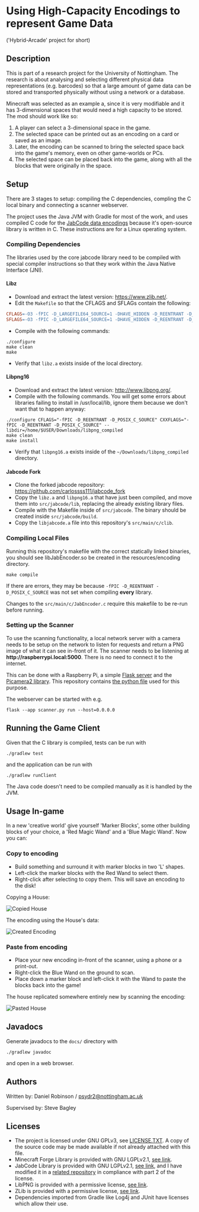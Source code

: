# Using High-Capacity Encodings to represent Game Data
('Hybrid-Arcade' project for short)

## Description
This is part of a research project for the University of Nottingham. The research is about analysing and selecting  different physical data representations (e.g. barcodes) so that a large amount of game data can be stored and transported physically without using a network or a database.

Minecraft was selected as an example a, since it is very modifiable and it has 3-dimensional spaces that would need a high capacity to be stored. The mod should work like so:
1. A player can select a 3-dimensional space in the game.
1. The selected space can be printed out as an encoding on a card or saved as an image.
1. Later, the encoding can be scanned to bring the selected space back into the game's memory, even on other game-worlds or PCs.
1. The selected space can be placed back into the game, along with all the blocks that were originally in the space.

## Setup
There are 3 stages to setup: compiling the C dependencies, compling the C local binary and connecting a scanner webserver.

The project uses the Java JVM with Gradle for most of the work, and uses compiled C code for the 
[JabCode data encodings][jabcode_library] because it's open-source library is written in C. These 
instructions are for a Linux operating system.

### Compiling Dependencies
The libraries used by the core jabcode library need to be compiled with special compiler instructions
so that they work within the Java Native Interface (JNI).

#### Libz
* Download and extract the latest version: https://www.zlib.net/. 
* Edit the `Makefile` so that the CFLAGS and SFLAGs contain the following:
```makefile
CFLAGS=-O3 -fPIC -D_LARGEFILE64_SOURCE=1 -DHAVE_HIDDEN -D_REENTRANT -D_POSIX_C_SOURCE
SFLAGS=-O3 -fPIC -D_LARGEFILE64_SOURCE=1 -DHAVE_HIDDEN -D_REENTRANT -D_POSIX_C_SOURCE
```
* Compile with the following commands:
```
./configure
make clean
make
```
* Verify that `libz.a` exists inside of the local directory.

#### Libpng16
* Download and extract the latest version: http://www.libpng.org/.
* Compile with the following commands. You will get some errors about libraries failing to install in
/usr/local/lib, ignore them because we don't want that to happen anyway:
```
./configure CFLAGS="-fPIC -D_REENTRANT -D_POSIX_C_SOURCE" CXXFLAGS="-fPIC -D_REENTRANT -D_POSIX_C_SOURCE" --libdir=/home/$USER/Downloads/libpng_compiled
make clean
make install
```
* Verify that `libpng16.a` exists inside of the `~/Downloads/libpng_compiled` directory.

#### Jabcode Fork
* Clone the forked jabcode repository: https://github.com/carlossss111/jabcode_fork
* Copy the `libz.a` and `libpng16.a` that have just been compiled, and move them into `src/jabcode/lib`, replacing
the already existing library files.
* Compile with the Makefile inside of `src/jabcode`. The binary should be created inside `src/jabcode/build`.
* Copy the `libjabcode.a` file into this repository's `src/main/c/clib`.

### Compiling Local Files
Running this repository's makefile with the correct statically linked binaries, you should see libJabEncoder.so 
be created in the resources/encoding directory.
```
make compile
```
If there are errors, they may be because `-fPIC -D_REENTRANT -D_POSIX_C_SOURCE` was not
set when compiling **every** library.

Changes to the `src/main/c/JabEncoder.c` require this makefile to be re-run before running.

### Setting up the Scanner
To use the scanning functionality, a local network server with a camera needs to be setup on the network to listen for requests 
and return a PNG image of what it can see in-front of it. The scanner needs to be listening at **http[]()://raspberrypi.local:5000**.
There is no need to connect it to the internet.

This can be done with a Raspberry Pi, a simple [Flask server][flask] and the [Picamera2 library][picam].
This repository contains [the python file][pyfile] used for this purpose.

The webserver can be started with e.g.
```
flask --app scanner.py run --host=0.0.0.0
```

## Running the Game Client
Given that the C library is compiled, tests can be run with
```
./gradlew test
```
and the application can be run with
```
./gradlew runClient
```
The Java code doesn't need to be compiled manually as it is handled by the JVM.

## Usage In-game
In a new 'creative world' give yourself 'Marker Blocks', some other building blocks of your choice, 
a 'Red Magic Wand' and a 'Blue Magic Wand'. Now you can:

### Copy to encoding
* Build something and surround it with marker blocks in two 'L' shapes.
* Left-click the marker blocks with the Red Wand to select them.
* Right-click after selecting to copy them. This will save an encoding to the disk!

Copying a House:

![Copied House][copy_image]

The encoding using the House's data:

![Created Encoding][copy_barcode]

### Paste from encoding
* Place your new encoding in-front of the scanner, using a phone or a print-out.
* Right-click the Blue Wand on the ground to scan.
* Place down a marker block and left-click it with the Wand to paste the blocks back into the game!

The house replicated somewhere entirely new by scanning the encoding:

![Pasted House][paste_image]

## Javadocs
Generate javadocs to the `docs/` directory with
```
./gradlew javadoc
```
and open in a web browser.

## Authors
Written by: Daniel Robinson / psydr2@nottingham.ac.uk

Supervised by: Steve Bagley

## Licenses
* The project is licensed under GNU GPLv3, see [LICENSE.TXT][license]. A copy of the source code may be made available if not already attached with this file.
* Minecraft Forge Library is provided with GNU LGPLv2.1, [see link][mcf_license].
* JabCode Library is provided with GNU LGPLv2.1, [see link][jcode_license], and I have modified it in a [related repository][jabcode_fork] in compliance with part 2 of the license.
* LibPNG is provided with a permissive license, [see link][lpng_license].
* ZLib is provided with a permissive license, [see link][zlib_license].
* Dependencies imported from Gradle like Log4j and JUnit have licenses which allow their use.

[jabcode_library]: https://jabcode.org/ "Jabcode Library"
[license]: LICENSE.txt "Project License"
[jabcode_fork]: https://github.com/carlossss111/jabcode_fork "Jabcode Fork"
[jcode_license]: https://github.com/jabcode/jabcode/blob/master/LICENSE "Jabcode License"
[mcf_license]: https://github.com/MinecraftForge/MinecraftForge/blob/1.20.x/LICENSE.txt "Minecraft Forge Library License"
[lpng_license]: http://www.libpng.org/pub/png/src/libpng-LICENSE.txt "LibPNG License"
[zlib_license]: https://www.zlib.net/zlib_license.html "ZLib License"
[flask]: https://flask.palletsprojects.com/en/3.0.x/ "Flask Website"
[picam]: https://datasheets.raspberrypi.com/camera/picamera2-manual.pdf "Picamera 2 Datasheet"
[pyfile]: src/external/python/scanner.py "Scanner Python File"

[copy_image]: images/copy_house.png "Image of house being copied" 
[copy_barcode]: images/copy_barcode.png "Image of barcode produced by copying house"
[paste_image]: images/paste_house.png "Image of house being pasted from the barcode"